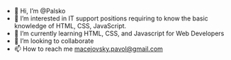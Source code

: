 - 👋 Hi, I’m @Palsko
- 👀 I’m interested in IT support positions requiring to know the basic knowledge of HTML, CSS, JavaScript. 
- 🌱 I’m currently learning HTML, CSS, and Javascript for Web Developers
- 💞️ I’m looking to collaborate 
- 📫 How to reach me macejovsky.pavol@gmail.com

<!---
Palsko/Palsko is a ✨ special ✨ repository because its `README.md` (this file) appears on your GitHub profile.
You can click the Preview link to take a look at your changes.
--->
